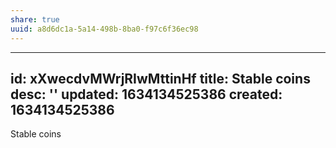 ```yaml
---
share: true
uuid: a8d6dc1a-5a14-498b-8ba0-f97c6f36ec98
---
```

---
id: xXwecdvMWrjRIwMttinHf
title: Stable coins
desc: ''
updated: 1634134525386
created: 1634134525386
---

Stable coins
